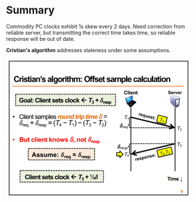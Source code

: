 # Summary

Commodity PC clocks exhibit 1s skew every 2 days. Need correction from reliable server, but transmitting the correct time takes time, so reliable response will be out of date.

**Cristian's algorithm** addresses staleness under some assumptions.

![Cristian's algorithm demo](/time/cristian.png)

